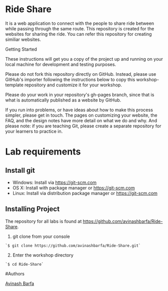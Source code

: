 # Ride Share

It is a web application to connect with the people to share ride between while passing through the same route.
This repository is created for the websites for sharing the ride. You can refer this repository for creating similiar websites.

Getting Started

These instructions will get you a copy of the project up and running on your local machine for development and testing purposes.

Please do not fork this repository directly on GitHub. Instead, please use GitHub's importer following the instructions below to
copy this workshop-template repository and customize it for your workshop.

Please do your work in your repository's gh-pages branch, since that is what is automatically published as a website by GitHub.

If you run into problems, or have ideas about how to make this process simpler, please get in touch. The pages on customizing your website, the FAQ, and the design notes have more detail on what we do and why. And please note: if you are teaching Git, please create a separate repository for your learners to practice in.

# Lab requirements

 ## Install git
   
   * Windows: Install via https://git-scm.com
   * OS X: Install with package manager or https://git-scm.com
   * Linux: Install via distribution package manager or https://git-scm.com

  ## Installing Project
  
   The repository for all labs is found at https://github.com/avinashbarfa/Ride-Share.

   1. git clone from your console

    `$ git clone https://github.com/avinashbarfa/Ride-Share.git`

   2. Enter the workshop directory
 
    `$ cd Ride-Share`

#Authors

[Avinash Barfa](https://github.com/avinashbarfa)
